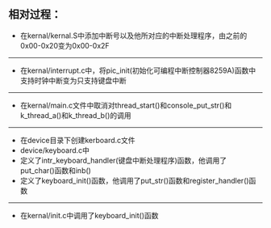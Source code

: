 ## 相对过程：
- 在kernal/kernal.S中添加中断号以及他所对应的中断处理程序，由之前的0x00-0x20变为0x00-0x2F
-------------------------------
- 在kernal/interrupt.c中，将pic_init(初始化可编程中断控制器8259A)函数中支持时钟中断变为只支持键盘中断
-------------------------------
- 在kernal/main.c文件中取消对thread_start()和console_put_str()和k_thread_a()和k_thread_b()的调用
-------------------------------
- 在device目录下创建kerboard.c文件
- device/keyboard.c中
- 定义了intr_keyboard_handler(键盘中断处理程序)函数，他调用了 put_char()函数和inb()
- 定义了keyboard_init()函数，他调用了put_str()函数和register_handler()函数
------------------------------
- 在kernal/init.c中调用了keyboard_init()函数